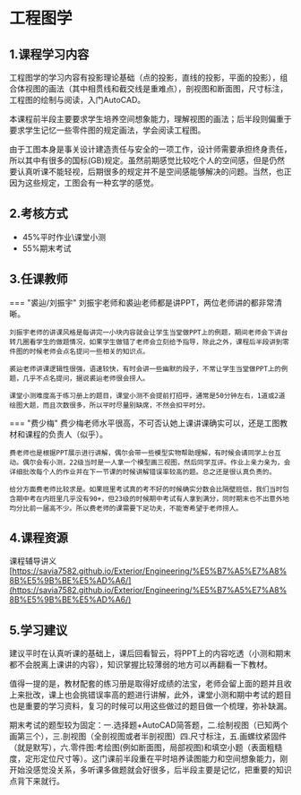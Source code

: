 # 工程图学
## 1.课程学习内容
工程图学的学习内容有投影理论基础（点的投影，直线的投影，平面的投影），组合体视图的画法（其中相贯线和截交线是重难点），剖视图和断面图，尺寸标注，工程图的绘制与阅读，入门AutoCAD。

本课程前半段主要要求学生培养空间想象能力，理解视图的画法；后半段则偏重于要求学生记忆一些零件图的规定画法，学会阅读工程图。

由于工图本身是事关设计建造责任与安全的一项工作，设计师需要承担终身责任，所以其中有很多的国标(GB)规定。虽然前期感觉比较吃个人的空间感，但是仍然要认真听课不能轻视，后期很多的规定并不是空间感能够解决的问题。当然，也正因为这些规定，工图会有一种玄学的感觉。
## 2.考核方式
- 45%平时作业\课堂小测
- 55%期末考试
## 3.任课教师
=== "裘辿/刘振宇"
    刘振宇老师和裘辿老师都是讲PPT，两位老师讲的都非常清晰。
    
    刘振宇老师的讲课风格是每讲完一小块内容就会让学生当堂做PPT上的例题，期间老师会下讲台转几圈看学生的做题情况，如果学生做错了老师会立刻给予指导，除此之外，课程后半段讲到零件图的时候老师会点名提问一些相关的知识点。
    
    裘辿老师讲课逻辑性很强，语速较快，有时会讲一些幽默的段子，不常让学生当堂做PPT上的例题，几乎不点名提问，据说裘辿老师很会捞人。

    课堂小测难度高于练习册上的题目，课堂小测不会提前打招呼，通常是50分钟左右，1道或2道绘图大题，而且次数很多，所以平时尽量别缺席，不然会扣平时分。
=== "费少梅"
    费少梅老师水平很高，不可否认她上课讲课确实可以，还是工图教材和课程的负责人（似乎）。

    费老师也是根据PPT展示进行讲解，偶尔会带一些模型实物帮助理解，有时候会请同学上台互动。偶尔会有小测，22级当时是一人拿一个模型画三视图，然后同学互评。作业上亲力亲为，会详细批改每个人的作业并在下一节课的时候讲解错误率较高的题。总之还是很认真负责的。

    给分方面费老师比较求是。如果班里考试真的考不好的时候确实分数会比隔壁班低，我们当时包含期中考在内班里几乎没有90+，但23级的时候期中考试有人拿到满分，同时期末也不出意外地均分比前一届高不少。所以费老师的课需要下足功夫，不能寄希望于老师捞人。
## 4.课程资源
课程辅导讲义[https://savia7582.github.io/Exterior/Engineering/%E5%B7%A5%E7%A8%8B%E5%9B%BE%E5%AD%A6/](https://savia7582.github.io/Exterior/Engineering/%E5%B7%A5%E7%A8%8B%E5%9B%BE%E5%AD%A6/)
## 5.学习建议
建议平时在认真听课的基础上，课后回看智云，将PPT上的内容吃透（小测和期末都不会脱离上课讲的内容），知识掌握比较薄弱的地方可以再翻看一下教材。

值得一提的是，教材配套的练习册是取得好成绩的法宝，老师会留上面的题并且收上来批改，课上也会挑错误率高的题进行讲解，此外，课堂小测和期中考试的题目也是重要的学习资料，复习的时候可以用这些做过的题目做一个梳理，弥补缺漏。

期末考试的题型较为固定：一.选择题+AutoCAD简答题，二.绘制视图（已知两个画第三个），三.剖视图（全剖视图或者半剖视图）四.尺寸标注，五.画螺纹紧固件（就是默写），六.零件图:考绘图(例如断面图，局部视图)和填空小题（表面粗糙度，定形定位尺寸等）。这门课前半段重在平时培养读图能力和空间想象能力，刚开始没感觉没关系，多听课多做题就会好很多，后半段主要是记忆，把重要的知识点背下来就行。
